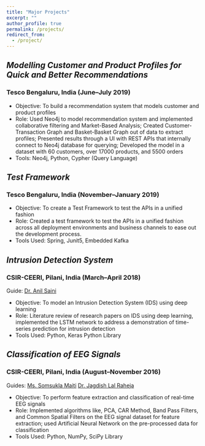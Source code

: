 ```yaml
---
title: "Major Projects"
excerpt: ""
author_profile: true
permalink: /projects/
redirect_from:
  - /project/
---
```

## <i>Modelling Customer and Product Profiles for Quick and Better Recommendations</i>
### Tesco Bengaluru, India (June–July 2019)
* Objective: To build a recommendation system that models customer and product profiles
* Role: Used Neo4j to model recommendation system and implemented collaborative filtering and Market-Based
Analysis; Created Customer-Transaction Graph and Basket-Basket Graph out of data to extract profiles; Presented
results through a UI with REST APIs that internally connect to Neo4j database for querying; Developed the model
in a dataset with 60 customers, over 17000 products, and 5500 orders
* Tools: Neo4j, Python, Cypher (Query Language)

## <i>Test Framework</i>
### Tesco Bengaluru, India (November–January 2019)
* Objective: To create a Test Framework to test the APIs in a unified fashion
* Role: Created a test framework to test the APIs in a unified fashion across all deployment environments and
business channels to ease out the development process.
* Tools Used: Spring, Junit5, Embedded Kafka

## <i>Intrusion Detection System</i>
### CSIR-CEERI, Pilani, India (March–April 2018)

Guide: [Dr. Anil Saini](https://www.ceeri.res.in/profiles/anil-saini/)
* Objective: To model an Intrusion Detection System (IDS) using deep learning
* Role: Literature review of research papers on IDS using deep learning, implemented the LSTM network to address
a demonstration of time-series prediction for intrusion detection
* Tools Used: Python, Keras Python Library

## <i>Classification of EEG Signals</i>
### CSIR-CEERI, Pilani, India (August–November 2016)

Guides: [Ms. Somsukla Maiti](https://www.ceeri.res.in/profiles/somsukla-maiti/) [Dr. Jagdish Lal Raheja](https://www.ceeri.res.in/profiles/j-l-raheja/)

* Objective: To perform feature extraction and classification of real-time EEG signals
* Role: Implemented algorithms like, PCA, CAR Method, Band Pass Filters, and Common Spatial Filters on the
EEG signal dataset for feature extraction; used Artificial Neural Network on the pre-processed data for
classification
* Tools Used: Python, NumPy, SciPy Library